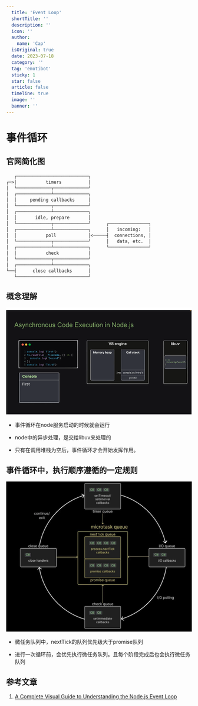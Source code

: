 ```yaml
---
  title: 'Event Loop'
  shortTitle: ''
  description: ''
  icon: ''
  author:
    name: 'Cap'
  isOriginal: true
  date: 2023-07-18
  category: ''
  tag: 'emotibot'
  sticky: 1
  star: false
  article: false
  timeline: true
  image: ''
  banner: ''
---
```


  # 事件循环

## 官网简化图

```
   ┌───────────────────────────┐
┌─>│           timers          │
│  └─────────────┬─────────────┘
│  ┌─────────────┴─────────────┐
│  │     pending callbacks     │
│  └─────────────┬─────────────┘
│  ┌─────────────┴─────────────┐
│  │       idle, prepare       │
│  └─────────────┬─────────────┘      ┌───────────────┐
│  ┌─────────────┴─────────────┐      │   incoming:   │
│  │           poll            │<─────┤  connections, │
│  └─────────────┬─────────────┘      │   data, etc.  │
│  ┌─────────────┴─────────────┐      └───────────────┘
│  │           check           │
│  └─────────────┬─────────────┘
│  ┌─────────────┴─────────────┐
└──┤      close callbacks      │
   └───────────────────────────┘

```

## 概念理解

![Alt text](image.png)

- 事件循环在node服务启动的时候就会运行

- node中的异步处理，是交给libuv来处理的

- 只有在调用堆栈为空后，事件循环才会开始发挥作用。



## 事件循环中，执行顺序遵循的一定规则

![Alt text](image-1.png)

- 微任务队列中，nextTick的队列优先级大于promise队列

- 进行一次循环前，会优先执行微任务队列。且每个阶段完成后也会执行微任务队列

## 参考文章

1. [A Complete Visual Guide to Understanding the Node.js Event Loop](https://www.builder.io/blog/visual-guide-to-nodejs-event-loop)
